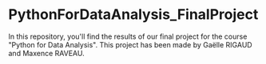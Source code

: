 # PythonForDataAnalysis_FinalProject
In this repository, you'll find the results of our final project for the course "Python for Data Analysis". This project has been made by Gaëlle RIGAUD and Maxence RAVEAU.
